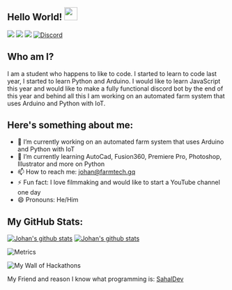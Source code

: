 ## Hello World! <img src="https://raw.githubusercontent.com/MartinHeinz/MartinHeinz/master/wave.gif" width="30px">

![](https://img.shields.io/badge/OS-Windows-informational?style=flat&logo=Windows&logoColor=white&color=2bbc8a)
![](https://img.shields.io/badge/Main_Editor-VS_Code-informational?style=flat&logo=visual-studio-Code&logoColor=white&color=2bbc8a) 
![](https://img.shields.io/badge/Python_Editor-Pycharm-informational?style=flat&logo=Pycharm&logoColor=white&color=2bbc8a) 
[![Discord][1]][2]




## Who am I?

I am a student who happens to like to code. I started to learn to code last year, I started to learn Python and Arduino. I would like to learn JavaScript this year and would like to make a fully functional discord bot by the end of this year and behind all this I am working on an automated farm system that uses Arduino and Python with IoT.

## Here's something about me:
- 🔭 I’m currently working on an automated farm system that uses Arduino and Python with IoT
- 🌱 I’m currently learning AutoCad, Fusion360, Premiere Pro, Photoshop, Illustrator and more on Python 
- 📫 How to reach me: johan@farmtech.gq
- ⚡ Fun fact: I love filmmaking and would like to start a YouTube channel one day
- 😄 Pronouns: He/Him

## My GitHub Stats:



[![Johan's github stats](https://github-readme-stats.vercel.app/api?username=JohanSanSebastian&count_private=true&show_icons=true&theme=synthwave&layout=compact&line_height=21)](https://farm21.blogspot.com/)
[![Johan's github stats](https://github-readme-stats.vercel.app/api/top-langs?username=JohanSanSebastian&count_private=true&show_icons=true&theme=material-palenight&layout=compact)](https://farm21.blogspot.com/)

![Metrics](https://metrics.lecoq.io/JohanSanSebastian?template=classic&languages=1&isocalendar=1&contributors=1&traffic=1&notable=1&isocalendar.duration=half-year&languages.limit=8&languages.colors=github&languages.threshold=0%25&contributors.head=master&contributors.ignored=github-actions%5Bbot%5D&contributors.contributions=true&config.timezone=Asia%2FDubai)


![My Wall of Hackathons](https://idemoed.vercel.app/api/wall?username=JohanSanSebastian)


[1]: https://badgen.net/badge/Discord/Server/cyan?icon=discord
[2]: https://discord.gg/vvbRDGjaSD



My Friend and reason I know what programming is: [SahalDev](https://github.com/SahalDev)










